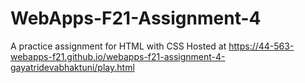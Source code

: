 # WebApps-F21-Assignment-4
A practice assignment for HTML with CSS
Hosted at <https://44-563-webapps-f21.github.io/webapps-f21-assignment-4-gayatridevabhaktuni/play.html>